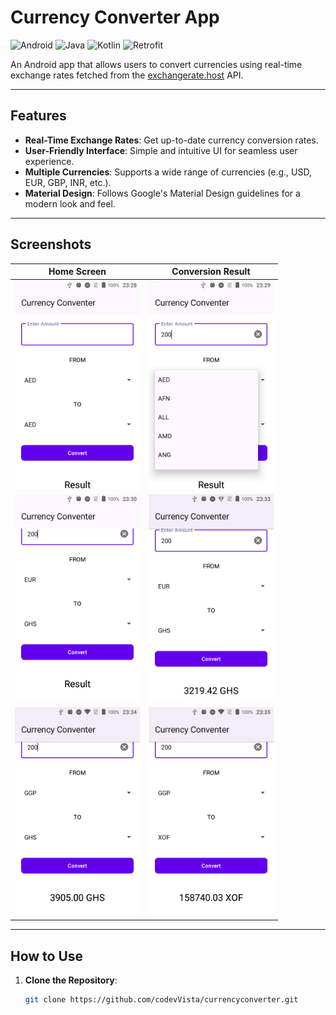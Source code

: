 # Currency Converter App

![Android](https://img.shields.io/badge/Android-3DDC84?style=for-the-badge&logo=android&logoColor=white)
![Java](https://img.shields.io/badge/Java-ED8B00?style=for-the-badge&logo=openjdk&logoColor=white)
![Kotlin](https://img.shields.io/badge/Kotlin-0095D5?style=for-the-badge&logo=kotlin&logoColor=white)
![Retrofit](https://img.shields.io/badge/Retrofit-2.9.0-green?style=for-the-badge)

An Android app that allows users to convert currencies using real-time exchange rates fetched from the [exchangerate.host](https://exchangerate.host) API.

---

## Features

- **Real-Time Exchange Rates**: Get up-to-date currency conversion rates.
- **User-Friendly Interface**: Simple and intuitive UI for seamless user experience.
- **Multiple Currencies**: Supports a wide range of currencies (e.g., USD, EUR, GBP, INR, etc.).
- **Material Design**: Follows Google's Material Design guidelines for a modern look and feel.

---

## Screenshots

| Home Screen | Conversion Result |
|-------------|-------------------|
| <img src="/currency_converter_screenshot/Screenshot_20250302_002842.png" width="200"> | <img src="/currency_converter_screenshot/Screenshot_20250302_002952.png" width="200"> |
| <img src="/currency_converter_screenshot/Screenshot_20250302_003040.png" width="200"> | <img src="/currency_converter_screenshot/Screenshot_20250302_003321.png" width="200"> |
| <img src="/currency_converter_screenshot/Screenshot_20250302_003440.png" width="200"> | <img src="/currency_converter_screenshot/Screenshot_20250302_003559.png" width="200"> |

---

## How to Use

1. **Clone the Repository**:
   ```bash
   git clone https://github.com/codevVista/currencyconverter.git
